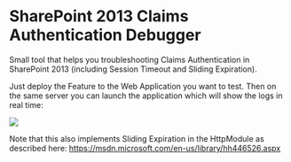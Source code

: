 # SharePoint 2013 Claims Authentication Debugger

Small tool that helps you troubleshooting Claims Authentication in SharePoint 2013 (including Session Timeout and Sliding Expiration).

Just deploy the Feature to the Web Application you want to test. Then on the same server you can launch the application which will show the logs in real time:

![](https://cdn.auth0.com/docs/img/sharepoint-fedauth.png)

Note that this also implements Sliding Expiration in the HttpModule as described here: https://msdn.microsoft.com/en-us/library/hh446526.aspx
